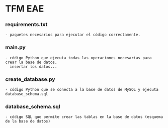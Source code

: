 # TFM EAE

### requirements.txt 
    - paquetes necesarios para ejecutar el código correctamente.

### main.py 
    - código Python que ejecuta todas las operaciones necesarias para crear la base de datos,
      insertar los datos...

### create_database.py 
    - código Python que se conecta a la base de datos de MySQL y ejecuta database_schema.sql

### database_schema.sql
    - código SQL que permite crear las tablas en la base de datos (esquema de la base de datos)
